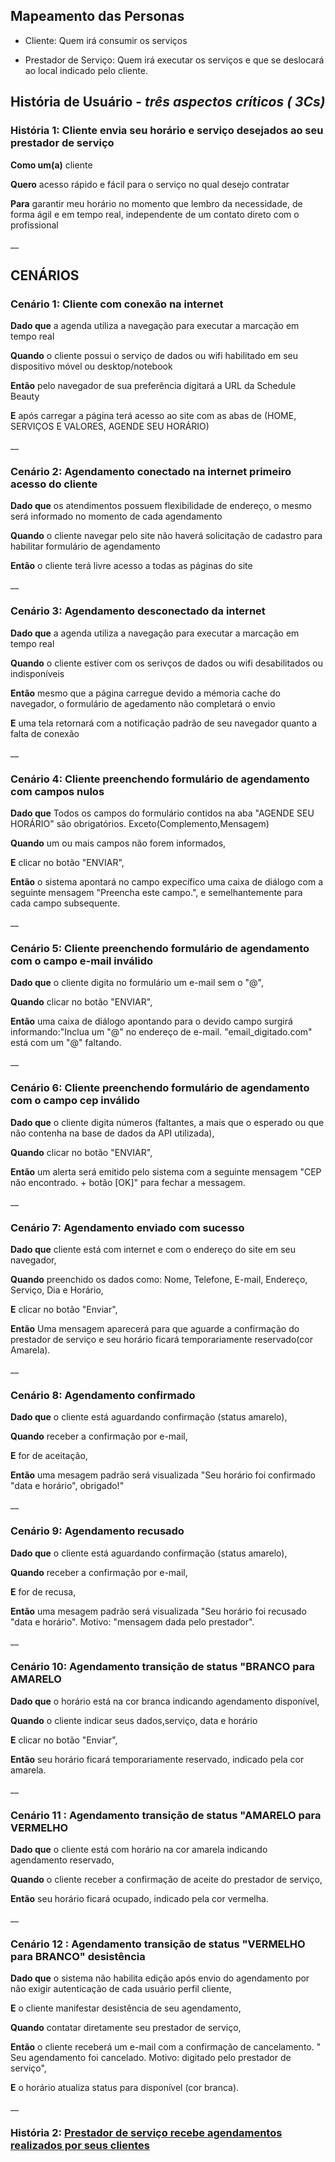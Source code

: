 ## Mapeamento das Personas
 - Cliente: Quem irá consumir os serviços
 
 - Prestador de Serviço: Quem irá executar os serviços e que se deslocará ao local indicado pelo cliente.
 
## História de Usuário - _três aspectos críticos ( 3Cs)_

### **História 1: Cliente envia seu horário e serviço desejados ao seu prestador de serviço**

**Como um(a)**  cliente

**Quero** acesso rápido e fácil para o serviço no qual desejo contratar

**Para** garantir meu horário no momento que lembro da necessidade, de forma ágil e em tempo real, independente de um contato direto com o profissional

__


## CENÁRIOS

### **Cenário 1: Cliente com conexão na internet**

**Dado que** a agenda utiliza a navegação para executar a marcação em tempo real 

**Quando**   o cliente possui o serviço de dados ou wifi habilitado em seu dispositivo móvel ou desktop/notebook

**Então**    pelo navegador de sua preferência digitará a URL da Schedule Beauty 

**E**        após carregar a página terá acesso ao site com as abas de (HOME, SERVIÇOS E VALORES, AGENDE SEU HORÁRIO)

__

### **Cenário 2: Agendamento conectado na internet primeiro acesso do cliente**

**Dado que**  os atendimentos possuem flexibilidade de endereço, o mesmo será informado no momento de cada agendamento

**Quando**   o cliente navegar pelo site não haverá solicitação de cadastro para habilitar formulário de agendamento

**Então**    o cliente terá livre acesso a todas as páginas do site

__

### **Cenário 3: Agendamento desconectado da internet**

**Dado que** a agenda utiliza a navegação para executar a marcação em tempo real  

**Quando**   o cliente estiver com os serivços de dados ou wifi desabilitados ou indisponíveis

**Então**   mesmo que a página carregue devido a mémoria cache do navegador, o formulário de agedamento não completará o envio

**E**       uma tela retornará com a notificação padrão de seu navegador quanto a falta de conexão

__

### **Cenário 4: Cliente preenchendo formulário de agendamento com campos nulos**

**Dado que** Todos os campos do formulário contidos na aba "AGENDE SEU HORÁRIO" são obrigatórios. Exceto(Complemento,Mensagem)

**Quando**   um ou mais campos não forem informados,

**E**        clicar no botão "ENVIAR",

**Então**    o sistema apontará no campo expecífico uma caixa de diálogo com a seguinte mensagem "Preencha este campo.", e semelhantemente para cada campo subsequente.

__

### **Cenário 5: Cliente preenchendo formulário de agendamento com o campo e-mail inválido**

**Dado que** o cliente digita no formulário um e-mail sem o "@",

**Quando**   clicar no botão "ENVIAR",

**Então**    uma caixa de diálogo apontando para o devido campo surgirá informando:"Inclua um "@" no endereço de e-mail. "email_digitado.com" está com um "@" faltando. 

__

### **Cenário 6: Cliente preenchendo formulário de agendamento com o campo cep inválido**

**Dado que** o cliente digita números (faltantes, a mais que o esperado ou que não contenha na base de dados da API utilizada), 

**Quando**   clicar no botão "ENVIAR",

**Então**    um alerta será emitido pelo sistema com a seguinte mensagem "CEP não encontrado. + botão [OK]" para fechar a messagem.

__

### **Cenário 7: Agendamento enviado com sucesso**

**Dado que** cliente está com internet e com o endereço do site em seu navegador,

**Quando**   preenchido os dados como: Nome, Telefone, E-mail, Endereço, Serviço, Dia e Horário,

**E**        clicar no botão "Enviar",

**Então**    Uma mensagem aparecerá para que aguarde a confirmação do prestador de serviço e seu horário ficará temporariamente reservado(cor Amarela). 

__

### **Cenário 8: Agendamento confirmado**

**Dado que**  o cliente está aguardando confirmação (status amarelo),

**Quando**    receber a confirmação por e-mail,

**E**         for de aceitação,

**Então**     uma mesagem padrão será visualizada "Seu horário foi confirmado "data e horário", obrigado!" 

__

### **Cenário 9: Agendamento recusado**

**Dado que**  o cliente está aguardando confirmação (status amarelo),

**Quando**    receber a confirmação por e-mail,

**E**         for de recusa,

**Então**     uma mesagem padrão será visualizada "Seu horário foi recusado "data e horário". Motivo: "mensagem dada pelo prestador".

__


### **Cenário 10: Agendamento transição de status "BRANCO para AMARELO**

**Dado que** o horário está na cor branca indicando agendamento disponível,

**Quando**   o cliente indicar seus dados,serviço, data e horário

**E**        clicar no botão "Enviar",

**Então**    seu horário ficará temporariamente reservado, indicado pela cor amarela. 

__

### **Cenário 11 : Agendamento transição de status "AMARELO para VERMELHO**

**Dado que** o cliente está com horário na cor amarela indicando agendamento reservado,

**Quando**   o cliente receber a confirmação de aceite do prestador de serviço,

**Então**    seu horário ficará ocupado, indicado pela cor vermelha. 

__

### **Cenário 12 : Agendamento transição de status "VERMELHO para BRANCO" desistência**

**Dado que** o sistema não habilita edição após envio do agendamento por não exigir autenticação de cada usuário perfil cliente,

**E**        o cliente manifestar desistência de seu agendamento,

**Quando**   contatar diretamente seu prestador de serviço,

**Então**    o cliente receberá um e-mail com a confirmação de cancelamento. " Seu agendamento foi cancelado. Motivo: digitado pelo prestador de serviço",

**E**        o horário atualiza status para disponível (cor branca).

__


### **História 2: [Prestador de serviço recebe agendamentos realizados por seus clientes](/doc/historia_usuario/Historia_usuario_prestador_de_servico.md)**
